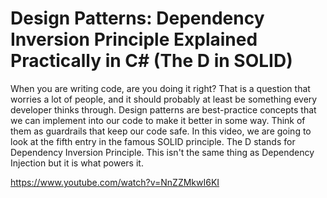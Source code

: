 # Design Patterns: Dependency Inversion Principle Explained Practically in C# (The D in SOLID)

When you are writing code, are you doing it right? That is a question that worries a lot of people, and it should probably at least be something every developer thinks through. Design patterns are best-practice concepts that we can implement into our code to make it better in some way. Think of them as guardrails that keep our code safe. In this video, we are going to look at the fifth entry in the famous SOLID principle. The D stands for Dependency Inversion Principle. This isn't the same thing as Dependency Injection but it is what powers it.

https://www.youtube.com/watch?v=NnZZMkwI6KI
